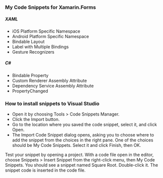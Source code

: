 <h3>My Code Snippets for Xamarin.Forms</h3>

<h5>XAML</h5>
<ul>
  <li>iOS Platform Specific Namespace</li>  
  <li>Android Platform Specific Namespace</li>  
  <li>Bindable Layout</li>  
  <li>Label with Multiple Bindings</li>  
  <li>Gesture Recognizers</li>  
</ul>

<h5>C#</h5>
<ul>
  <li>Bindable Property</li>  
  <li>Custom Renderer Assembly Attribute</li>  
  <li>Dependency Service Assembly Attribute</li>  
  <li>PropertyChanged</li>  
</ul>

<h3>How to install snippets to Visual Studio</h3>
<ul>
  <li>Open it by choosing Tools > Code Snippets Manager.</li>
  <li>Click the Import button.</li>
  <li>Go to the location where you saved the code snippet, select it, and click Open.</li>
  <li>The Import Code Snippet dialog opens, asking you to choose where to add the snippet from the choices in the right pane. One of the choices should be My Code Snippets. Select it and click Finish, then OK.</li>
</ul>

Test your snippet by opening a project. With a code file open in the editor, choose Snippets > Insert Snippet from the right-click menu, then My Code Snippets. You should see a snippet named Square Root. Double-click it.
The snippet code is inserted in the code file.
